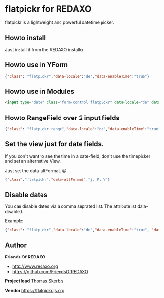 # flatpickr for REDAXO

flatpickr is a lightweight and powerful datetime picker.

## Howto install

Just install it from the REDAXO installer

## Howto use in YForm

```json
{"class": "flatpickr","data-locale":"de","data-enableTime":"true"}
```

## Howto use in Modules

```html
<input type="date" class="form-control flatpickr" data-locale="de" data-enableTime="true" name="REX_INPUT_VALUE[1]" value="REX_VALUE[1]">
```

## Howto RangeField over 2 input fields 

```json
{"class": "flatpickr_range","data-locale":"de","data-enableTime":"true", "data-rangefield":"#id"}
```

## Set the view just for date fields. 

If you don't want to see the time in a date-field, don't use the timepicker and set an alternative View.

Just set the data-altFormat. 😀

```json 
{"class":"flatpickr","data-altFormat":"j. F, Y"}
```

## Disable dates

You can disable dates via a comma seprated list. 
The attribute ist data-disabled. 

Example: 

```json
{"class": "flatpickr","data-locale":"de","data-enableTime":"true", "data-disabled":"2022-12-11,2022-12-24,2022-12-25"}
```


## Author

**Friends Of REDAXO**

* http://www.redaxo.org
* https://github.com/FriendsOfREDAXO

**Project lead**
[Thomas Skerbis](https://github.com/skerbis)

**Vendor**
https://flatpickr.js.org
